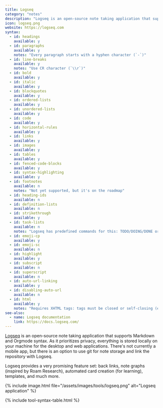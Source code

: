 ```yaml
---
title: Logseq
category: "notes"
description: "Logseq is an open-source note taking application that supports Markdown and Orgmode syntax."
icon: logseq.png
website: https://logseq.com
syntax:
  - id: headings
    available: y
  - id: paragraphs
    available: y
    notes: "Every paragraph starts with a hyphen character (`-`)"
  - id: line-breaks
    available: y
    notes: "Use CR character (`\\r`)"
  - id: bold
    available: y
  - id: italic
    available: y
  - id: blockquotes
    available: y
  - id: ordered-lists
    available: y
  - id: unordered-lists
    available: y 
  - id: code
    available: y
  - id: horizontal-rules
    available: y
  - id: links
    available: y
  - id: images
    available: y
  - id: tables
    available: y
  - id: fenced-code-blocks
    available: y
  - id: syntax-highlighting
    available: y
  - id: footnotes
    available: n
    notes: "Not yet supported, but it's on the roadmap"
  - id: heading-ids
    available: n
  - id: definition-lists
    available: n
  - id: strikethrough
    available: y
  - id: task-lists
    available: n
    notes: "Logseq has predefined commands for this: TODO/DOING/DONE or LATER/NOW"
  - id: emoji-cp
    available: y
  - id: emoji-sc
    available: n
  - id: highlight
    available: y
  - id: subscript
    available: n
  - id: superscript
    available: n
  - id: auto-url-linking
    available: y
  - id: disabling-auto-url
    available: n
  - id: html
    available: y
    notes: "Requires XHTML tags: tags must be closed or self-closing (e.g. `<p/>`)"
see-also:
  - name: Logseq documentation
    link: https://docs.logseq.com/
---
```


[Logseq](https://logseq.com) is an open-source note taking application that supports Markdown and Orgmode syntax. As it prioritizes  privacy, everything is stored locally on your machine for the desktop and web applications. There's not currently a mobile app, but there is an option to use git for note storage and link the repository with Logseq. 

Logseq provides a very promising feature set: back links, note graphs (inspired by Roam Research), automated card creation (for learning), templates, and much more.

{% include image.html file="/assets/images/tools/logseq.png" alt="Logseq application" %}

{% include tool-syntax-table.html %}
